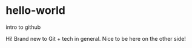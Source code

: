 # hello-world
intro to github

Hi! Brand new to Git + tech in general. Nice to be here on the other side!

